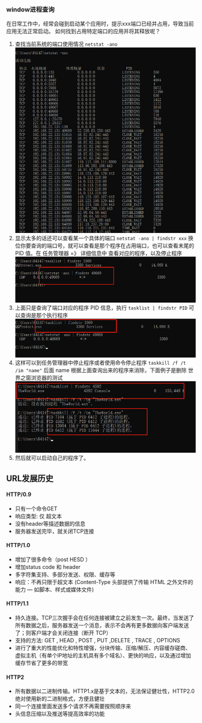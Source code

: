 ### window进程查询
在日常工作中，经常会碰到启动某个应用时，提示xxx端口已经并占用，导致当前应用无法正常启动。 如何找到占用特定端口的应用并将其释放呢？

1. 查找当前系统的端口使用情况 `netstat -ano`
![查看端口使用](../resouce/imgs/windowport.png)
2. 显示太多的话还可以查看某一个具体的端口 `netstat -ano | findstr xxx` 换位你要查询的端口号，就可以查看是那个程序在占用端口，也可以查看末尾的 PID  值。在 任务管理器 =》 详细信息中 查看对应的程序，以及停止程序
![查看具体端口使用](../resouce/imgs/windowport01.png)
3. 上面只是查询了端口对应的程序 PID 信息，执行 `tasklist | findstr PID` 可以查询是那个执行程序
![查看具体端口使用程序](../resouce/imgs/windowport02.png)
4. 这样可以到任务管理器中停止程序或者使用命令停止程序 `taskkill /f /t /im "name"` 后面 name 根据上面查询出来的程序来消除，下面例子是删除 世界之窗浏览器的测试
![关闭进程](../resouce/imgs/windowport03.png)
5. 然后就可以启动自己的程序了。


## URL发展历史
#### HTTP/0.9
- 只有一个命令GET
- 响应类型: 仅 超文本
- 没有header等描述数据的信息
- 服务器发送完毕，就关闭TCP连接
####  HTTP/1.0
- 增加了很多命令（post HESD ）
- 增加status code 和 header
- 多字符集支持、多部分发送、权限、缓存等
- 响应：不再只限于超文本 (Content-Type 头部提供了传输 HTML 之外文件的能力 — 如脚本、样式或媒体文件)
####  HTTP/1.1
- 持久连接。TCP三次握手会在任何连接被建立之前发生一次。最终，当发送了所有数据之后，服务器发送一个消息，表示不会再有更多数据向客户端发送了；则客户端才会关闭连接（断开 TCP）
- 支持的方法: GET , HEAD , POST , PUT ,DELETE , TRACE , OPTIONS
- 进行了重大的性能优化和特性增强，分块传输、压缩/解压、内容缓存磋商、虚拟主机（有单个IP地址的主机具有多个域名）、更快的响应，以及通过增加缓存节省了更多的带宽
#### HTTP2
- 所有数据以二进制传输。HTTP1.x是基于文本的，无法保证健壮性，HTTP2.0绝对使用新的二进制格式，方便且健壮
- 同一个连接里面发送多个请求不再需要按照顺序来
- 头信息压缩以及推送等提高效率的功能
